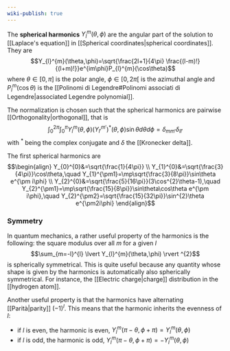 ```yaml
---
wiki-publish: true
---
```

The **spherical harmonics** $Y_{l}^{m}(\theta,\phi)$ are the angular part of the solution to [[Laplace's equation]] in [[Spherical coordinates|spherical coordinates]]. They are
$$Y_{l}^{m}(\theta,\phi)=\sqrt{\frac{2l+1}{4\pi} \frac{(l-m)!}{(l+m)!}}e^{im\phi}P_{l}^{m}(\cos\theta)$$
where $\theta\in[0,\pi]$ is the polar angle, $\phi\in[0,2\pi[$ is the azimuthal angle and $P_{l}^{m}(\cos\theta)$ is the [[Polinomi di Legendre#Polinomi associati di Legendre|associated Legendre polynomial]].

The normalization is chosen such that the spherical harmonics are pairwise [[Orthogonality|orthogonal]], that is
$$\int_{0}^{2\pi}\int_{0}^{\pi}Y_{l}^{m}(\theta,\phi)(Y_{l'}^{m'})^{*}(\theta,\phi)\sin\theta d\theta d\phi=\delta_{mm'}\delta_{ll'}$$
with $^{*}$ being the complex conjugate and $\delta$ the [[Kronecker delta]].

The first spherical harmonics are
$$\begin{align}
Y_{0}^{0}&=\sqrt{\frac{1}{4\pi}} \\
Y_{1}^{0}&=\sqrt{\frac{3}{4\pi}}\cos\theta,\quad Y_{1}^{\pm1}=\mp\sqrt{\frac{3}{8\pi}}\sin\theta e^{\pm i\phi} \\
Y_{2}^{0}&=\sqrt{\frac{5}{16\pi}}(3\cos^{2}\theta-1),\quad Y_{2}^{\pm1}=\mp\sqrt{\frac{15}{8\pi}}\sin\theta\cos\theta e^{\pm i\phi},\quad Y_{2}^{\pm2}=\sqrt{\frac{15}{32\pi}}\sin^{2}\theta e^{\pm2i\phi}
\end{align}$$
### Symmetry
In quantum mechanics, a rather useful property of the harmonics is the following: the square modulus over all $m$ for a given $l$
$$\sum_{m=-l}^{l} \lvert Y_{l}^{m}(\theta,\phi) \rvert ^{2}$$
is spherically symmetrical. This is quite useful because any quantity whose shape is given by the harmonics is automatically also spherically symmetrical. For instance, the [[Electric charge|charge]] distribution in the [[hydrogen atom]].

Another useful property is that the harmonics have alternating [[Parità|parity]] $(-1)^{l}$. This means that the harmonic inherits the evenness of $l$:
- if $l$ is even, the harmonic is even, $Y_{l}^{m}(\pi-\theta,\phi+\pi)=Y_{l}^{m}(\theta,\phi)$
- if $l$ is odd, the harmonic is odd, $Y_{l}^{m}(\pi-\theta,\phi+\pi)=-Y_{l}^{m}(\theta,\phi)$
